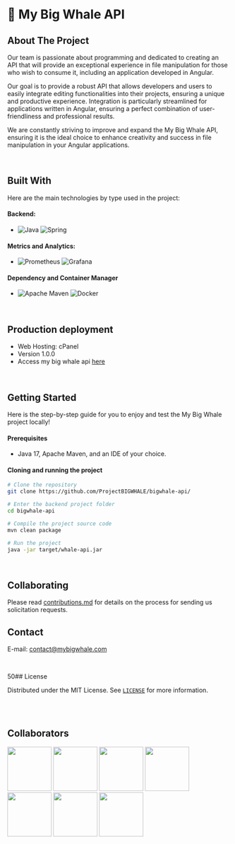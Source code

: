 # 🐋 My Big Whale API

## About The Project

Our team is passionate about programming and dedicated to creating an API that will provide an exceptional experience in file manipulation for those who wish to consume it, including an application developed in Angular.

Our goal is to provide a robust API that allows developers and users to easily integrate editing functionalities into their projects, ensuring a unique and productive experience. Integration is particularly streamlined for applications written in Angular, ensuring a perfect combination of user-friendliness and professional results.

We are constantly striving to improve and expand the My Big Whale API, ensuring it is the ideal choice to enhance creativity and success in file manipulation in your Angular applications. <br>


<br>

## Built With
Here are the main technologies by type used in the project:


#### Backend: 
- ![Java](https://img.shields.io/badge/java-%23ED8B00.svg?style=for-the-badge&logo=openjdk&logoColor=white)
  ![Spring](https://img.shields.io/badge/spring-%236DB33F.svg?style=for-the-badge&logo=spring&logoColor=white)

#### Metrics and Analytics:  
- ![Prometheus](https://img.shields.io/badge/Prometheus-E6522C?style=for-the-badge&logo=Prometheus&logoColor=white)
  ![Grafana](https://img.shields.io/badge/grafana-%23F46800.svg?style=for-the-badge&logo=grafana&logoColor=white)

#### Dependency and Container Manager
- ![Apache Maven](https://img.shields.io/badge/Apache%20Maven-C71A36?style=for-the-badge&logo=Apache%20Maven&logoColor=white)
  ![Docker](https://img.shields.io/badge/docker-%230db7ed.svg?style=for-the-badge&logo=docker&logoColor=white)


<br>

## Production deployment

- Web Hosting: cPanel
- Version 1.0.0
- Access my big whale api <a href="#">here</a>


<br>

## Getting Started
Here is the step-by-step guide for you to enjoy and test the My Big Whale project locally!

#### Prerequisites 
- Java 17, Apache Maven, and an IDE of your choice.

#### Cloning and running the project

```bash
# Clone the repository
git clone https://github.com/ProjectBIGWHALE/bigwhale-api/

# Enter the backend project folder
cd bigwhale-api

# Compile the project source code
mvn clean package

# Run the project
java -jar target/whale-api.jar

```

<br>

## Collaborating

Please read [contributions.md](https://github.com/ProjectBIGWHALE/bigwhale-api/blob/develop/contributions.md) for details on the process for sending us solicitation requests.

## Contact
E-mail: contact@mybigwhale.com

<br>

50## License

Distributed under the MIT License. See <a href="https://github.com/ProjectBIGWHALE/bigwhale-api/blob/main/LICENSE">`LICENSE`</a> for more information.


<br><br>
## Collaborators
<a href="https://github.com/bioramonmoratori"><img src="https://github.com/ProjectBIGWHALE/bigwhale/assets/90486302/d4afb72c-ec3a-4672-b376-c4d33a4aa11c" width="100" height="100"></a>
<a href="https://github.com/amandapvln"><img src="https://github.com/ProjectBIGWHALE/bigwhale/assets/90486302/4de40297-eb96-45ed-b4c4-7b1fb8cbb65a" width="100" height="100"></a>
<a href="https://github.com/erasmobezerra"><img src="https://github.com/ProjectBIGWHALE/bigwhale/assets/90486302/837b8b18-b812-451a-b777-073e33b3d068" width="100" height="100"></a>
<a href="https://github.com/LarissaLunguinho"><img src="https://github.com/ProjectBIGWHALE/bigwhale/assets/90486302/c540875d-5e67-44eb-9708-8aacd848c1c6" width="100" height="100"></a>
<a href="https://github.com/LeoSilva011"><img src="https://github.com/ProjectBIGWHALE/bigwhale/assets/90486302/8cc62cfd-c987-4b43-bc04-3ae7db9690e4" width="100" height="100"></a>
<a href="https://github.com/Estrela-Marques"><img src="https://github.com/ProjectBIGWHALE/bigwhale/assets/90486302/26dbb5ba-7635-438f-95ce-212054eca08d" width="100" height="100"></a>
<a href="https://github.com/SyllasBraga"><img src="https://github.com/ProjectBIGWHALE/bigwhale/assets/90486302/b8b1a4ef-6dd9-4dbc-a4b1-76c19f544ac7" width="100" height="100"></a>






